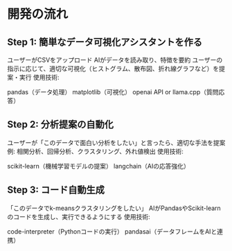 # 開発の流れ
## Step 1: 簡単なデータ可視化アシスタントを作る
ユーザーがCSVをアップロード
AIがデータを読み取り、特徴を要約
ユーザーの指示に応じて、適切な可視化（ヒストグラム、散布図、折れ線グラフなど）を提案・実行
使用技術:

pandas（データ処理）
matplotlib（可視化）
openai API or llama.cpp（質問応答）
## Step 2: 分析提案の自動化
ユーザーが「このデータで面白い分析をしたい」と言ったら、適切な手法を提案
例: 相関分析、回帰分析、クラスタリング、外れ値検出
使用技術:

scikit-learn（機械学習モデルの提案）
langchain（AIの応答強化）
## Step 3: コード自動生成
「このデータでk-meansクラスタリングをしたい」
AIがPandasやScikit-learnのコードを生成し、実行できるようにする
使用技術:

code-interpreter（Pythonコードの実行）
pandasai（データフレームをAIと連携）